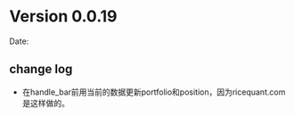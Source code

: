 # Version 0.0.19

Date:

## change log

- 在handle_bar前用当前的数据更新portfolio和position，因为ricequant.com是这样做的。
